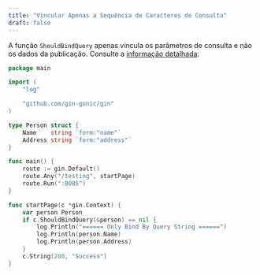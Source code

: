 ```yaml
---
title: "Vincular Apenas a Sequência de Caracteres de Consulta"
draft: false
---
```


A função `ShouldBindQuery` apenas vincula os parâmetros de consulta e não os dados da publicação. Consulte a [informação detalhada](https://github.com/gin-gonic/gin/issues/742#issuecomment-315953017):

```go
package main

import (
	"log"

	"github.com/gin-gonic/gin"
)

type Person struct {
	Name    string `form:"name"`
	Address string `form:"address"`
}

func main() {
	route := gin.Default()
	route.Any("/testing", startPage)
	route.Run(":8085")
}

func startPage(c *gin.Context) {
	var person Person
	if c.ShouldBindQuery(&person) == nil {
		log.Println("====== Only Bind By Query String ======")
		log.Println(person.Name)
		log.Println(person.Address)
	}
	c.String(200, "Success")
}
```
